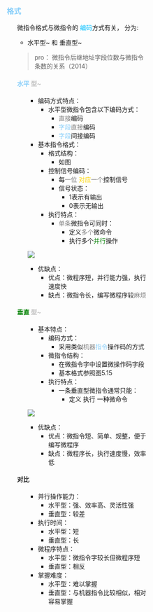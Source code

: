 <div style="float: left; width: 64%; padding: 1%;">

### <span style="color: LightSkyBlue;">格式</span>  

<ul>

微指令格式与微指令的 <span style="color: deepskyblue;">编码</span>方式有关， 分为:
- 水平型~ 和 垂直型~

>pro： 微指令后继地址字段位数与微指令条数的关系（2014）  

#### <span style="color: LightSkyBlue;">水平</span> <span style="color: silver;">型~

<ul>

- 编码方式特点：
  - 水平型微指令包含以下编码方式：
    - <span style="color: gray;">直接</span>编码
    - <span style="color: LightSkyBlue;">字段</span><span style="color: gray;">直接</span>编码 
    - <span style="color: LightSkyBlue;">字段</span>间接编码
- 基本指令格式：
  - 格式结构：
    - 如图
  - 控制信号编码：
    - 每<span style="color: gray;">一位</span> <span style="color: Gold;">对应</span><span style="color: gray;">一个</span>控制信号
    - 信号状态：
      - 1表示有输出
      - 0表示无输出
  - 执行特点：
    - <span style="color: gray;">单条</span>微指令可同时：
      - 定义<span style="color: gray;">多个</span>微命令
      - 执行多个<span style="color: green;">并行</span>操作

![](https://cdn-mineru.openxlab.org.cn/model-mineru/prod/b2aedaa58c557759dbd6b0fe7d9c754a7d34a84fc4317965518d9de55c2fb6a1.jpg)  

- 优缺点：
  - 优点：微程序短，并行能力强，执行速度快
  - 缺点：微指令长，编写微程序较<span style="color: gray;">麻烦

</ul>

#### <span style="color: green;">垂直</span> <span style="color: silver;">型~

<ul>

- 基本特点：
  - 编码方式：
    - 采用类似<span style="color: gray;">机器</span><span style="color: LightSkyBlue;">指令</span>操作码的方式
  - 微指令结构：
    - 在微指令字中设置微操作码字段
    - 基本格式参照图5.15
  - 执行特点：
    - 一条垂直型微指令通常只能：
      - 定义 执行 <span style="color: black;">一种</span>微命令

![](https://cdn-mineru.openxlab.org.cn/model-mineru/prod/7065d0c6793931c03ff4fb46419e81a29e8a05e3dc173555b1f656c5aa397918.jpg)  

- 优缺点：
  - 优点：微指令短、简单、规整，便于编写微程序
  - 缺点：微程序长，执行速度慢，效率低

</ul>

####  对比

<ul>

- 并行操作能力：
  - 水平型：强、效率高、灵活性强
  - 垂直型：较差
- 执行时间：
  - 水平型：短
  - 垂直型：长
- 微程序特点：
  - 水平型：微指令字较长但微程序短
  - 垂直型：相反
- 掌握难度：
  - 水平型：难以掌握
  - 垂直型：与机器指令比较相似，相对容易掌握
</ul>

</ul>

</ul>
</div>
<div style="float: right; width: 26%; padding: 1%;">

</div>
<div style="clear: both;"></div>
